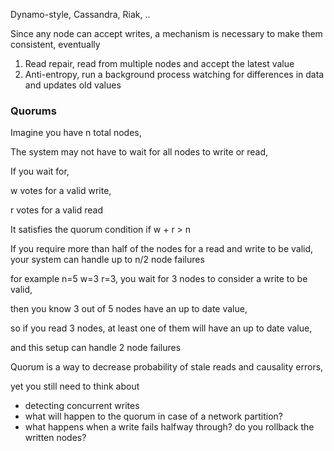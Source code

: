 ---
---

Dynamo-style, Cassandra, Riak, .. 

Since any node can accept writes, a mechanism is necessary to make them consistent, eventually 

1. Read repair, read from multiple nodes and accept the latest value 
2. Anti-entropy, run a background process watching for differences in data and updates old values 


### Quorums

Imagine you have n total nodes, 

The system may not have to wait for all nodes to write or read, 

If you wait for, 

w votes for a valid write, 

r votes for a valid read 

It satisfies the quorum condition if w + r > n 

If you require more than half of the nodes for a read and write to be valid, your system can handle up to n/2 node failures 

for example n=5 w=3 r=3, you wait for 3 nodes to consider a write to be valid, 

then you know 3 out of 5 nodes have an up to date value, 

so if you read 3 nodes, at least one of them will have an up to date value, 

and this setup can handle 2 node failures 


Quorum is a way to decrease probability of stale reads and causality errors, 

yet you still need to think about

- detecting concurrent writes
- what will happen to the quorum in case of a network partition? 
- what happens when a write fails halfway through? do you rollback the written nodes?
